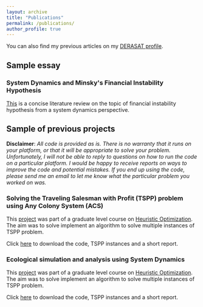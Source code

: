 ```yaml
---
layout: archive
title: "Publications"
permalink: /publications/
author_profile: true
---
```



You can also find my previous articles on my [DERASAT profile](https://www.derasat.org.bh/research-analysis/experts/abdulaziz-aldosseri/).

## Sample essay
### System Dynamics and Minsky's Financial Instability Hypothesis
[This](https:///abdulaziz-aldoseri.github.io/files/SD/Minsky.pdf) is a concise literature review on the topic of financial instability hypothesis from a system dynamics perspective.


## Sample of previous projects
**Disclaimer**: _All code is provided as is. There is no warranty that it runs on your platform, or that it will be appropriate to solve your problem. Unfortunately, I will not be able to reply to questions on how to run the code on a particular platform. I would be happy to receive reports on ways to improve the code and potential mistakes. If you end up using the code, please send me an email to let me know what the particular problem you worked on was._

### Solving the Traveling Salesman with Profit (TSPP) problem using Any Colony System (ACS)
This [project](https:///abdulaziz-aldoseri.github.io/files/TSPP_ACS/Project.pdf) was part of a graduate level course on [Heuristic Optimization](https:///abdulaziz-aldoseri.github.io/files/TSPP_ACS/IE_517_syllabus.PDF). The aim was to solve implement an algorithm to solve multiple instances of TSPP problem.

Click [here](https:///abdulaziz-aldoseri.github.io/files/TSPP_ACS/TSPP.rar) to download the code, TSPP instances and a short report.

### Ecological simulation and analysis using System Dynamics
This [project](https:///abdulaziz-aldoseri.github.io/files/SD/) was part of a graduate level course on [Heuristic Optimization](https:///abdulaziz-aldoseri.github.io/files/SD/). The aim was to solve implement an algorithm to solve multiple instances of TSPP problem.

Click [here](https:///abdulaziz-aldoseri.github.io/files/SD) to download the code, TSPP instances and a short report.




